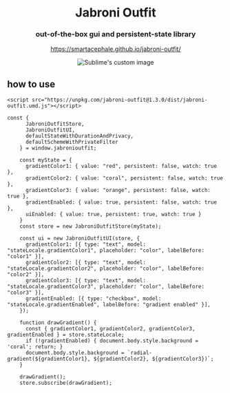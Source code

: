 <h1 align="center">Jabroni Outfit</h1>
<h3 align="center">out-of-the-box gui and persistent-state library</h3>
<p align="center"><a href="https://smartacephale.github.io/jabroni-outfit/">https://smartacephale.github.io/jabroni-outfit/</a></p>
<p align="center">
  <img src="https://i.imgur.com/hCyUJvd.png" alt="Sublime's custom image"/>
</p>

## how to use
```
<script src="https://unpkg.com/jabroni-outfit@1.3.0/dist/jabroni-outfit.umd.js"></script>
```

```
const {
      JabroniOutfitStore,
      JabroniOutfitUI,
      defaultStateWithDurationAndPrivacy,
      defaultSchemeWithPrivateFilter
    } = window.jabronioutfit;

    const myState = {
      gradientColor1: { value: "red", persistent: false, watch: true },
      gradientColor2: { value: "coral", persistent: false, watch: true },
      gradientColor3: { value: "orange", persistent: false, watch: true },
      gradientEnabled: { value: true, persistent: false, watch: true },
      uiEnabled: { value: true, persistent: true, watch: true }
    }
    const store = new JabroniOutfitStore(myState);

    const ui = new JabroniOutfitUI(store, {
      gradientColor1: [{ type: "text", model: "stateLocale.gradientColor1", placeholder: "color", labelBefore: "color1" }],
      gradientColor2: [{ type: "text", model: "stateLocale.gradientColor2", placeholder: "color", labelBefore: "color2" }],
      gradientColor3: [{ type: "text", model: "stateLocale.gradientColor3", placeholder: "color", labelBefore: "color3" }],
      gradientEnabled: [{ type: "checkbox", model: "stateLocale.gradientEnabled", labelBefore: "gradient enabled" }],
    });

    function drawGradient() {
      const { gradientColor1, gradientColor2, gradientColor3, gradientEnabled } = store.stateLocale;
      if (!gradientEnabled) { document.body.style.background = 'coral'; return; }
      document.body.style.background = `radial-gradient(${gradientColor1}, ${gradientColor2}, ${gradientColor3})`;
    }

    drawGradient();
    store.subscribe(drawGradient);
```
